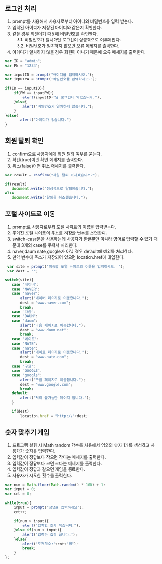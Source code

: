 ## 로그인 처리 

1. prompt를 사용해서 사용자로부터 아이디와 비밀번호를 입력 받는다.   
2. 입력된 아이디가 저장된 아이디와 같은지 확인한다.   
3. 같을 경우 회원이기 때문에 비밀번호를 확인한다.    
&nbsp;&nbsp;&nbsp;&nbsp;3.1. 비밀번호가 일치하면 로그인이 성공적으로 이루어진다.      
&nbsp;&nbsp;&nbsp;&nbsp;3.2. 비밀번호가 일치하지 않으면 오류 메세지를 출력한다.     
4. 아이디가 일치하지 않을 경우 회원이 아니기 때문에 오류 메세지를 출력한다.   
```javascript
var ID = "admin";
var PW = "1234";
   
var inputID = prompt("아이디를 입력하시오.");
var inputPW = prompt("비밀번호를 입력하시오.");
   
if(ID == inputID){
    if(PW == inputPW){
        alert(inputID+"님 로그인이 되었습니다.");
    }else{
        alert("비밀번호가 일치하지 않습니다.");
    }
}else{
       alert("아이디가 없습니다.");
}
```

## 회원 탈퇴 확인

1. confirm으로 사용자에게 회원 탈퇴 여부를 묻는다.    
2. 확인(true)이면 확인 메세지를 출력한다.    
3. 취소(false)이면 취소 메세지를 출력한다.    
```javascript
var result = confirm("회원 탈퇴 하시겠습니까?");
    
if(result)
   document.write("정상적으로 탈퇴했습니다.");
else
   document.write("탈퇴를 취소했습니다.");
```

## 포털 사이트로 이동

1. prompt로 사용자로부터 포털 사이트의 이름을 입력받는다.
2. 주어진 포털 사이트의 주소를 저장할 변수를 선언한다.
3. switch-case문을 사용하는데 사용자가 한글뿐만 아니라 영어로 입력할 수 있기 때문에 3개의 case를 묶어서 처리한다.
4. naver,daum,nate,google가 아닐 경우 default에 예외를 처리한다.
5. 만약 변수에 주소가 저장되어 있으면 location.href에 대입한다.
```javascript
 var site = prompt("이동할 포털 사이트의 이름을 입력하시오. ");
 var dest = "";
   
switch(site){
   case "네이버":
   case "NAVER":
   case "naver":
       alert("네이버 페이지로 이동합니다.");
       dest = "www.naver.com";       
       break;
   case "다음":
   case "DAUM":
   case "daum":
       alert("다음 페이지로 이동합니다.");
       dest = "www.daum.net";
       break;
   case "네이트":
   case "NATE":
   case "nate":
       alert("네이트 페이지로 이동합니다.");
       dest = "www.nate.com";
       break;
   case "구글":
   case "GOOGLE":
   case "google":
       alert("구글 페이지로 이동합니다.");
       dest = "www.google.com";
       break;
   default:
       alert("처리 불가능한 페이지 입니다.");
   }
   
   if(dest)
       location.href = "http://"+dest;   
```

## 숫자 맞추기 게임

1. 프로그램 실행 시 Math.random 함수를 사용해서 임의의 숫자 1개를 생성하고 사용자가 숫자를 입력한다.
2. 입력값이 정답보다 작으면 작다는 메세지를 출력한다.
3. 입력값이 정답보다 크면 크다는 메세지를 출력한다.
4. 입력값이 정답과 같으면 게임을 종료한다.
5. 사용자가 시도한 횟수를 출력한다.
```javascript
var num = Math.floor(Math.random() * 100) + 1;
var input = 0;
var cnt = 0;
 
while(true){
    input = prompt("정답을 입력하세요");
    cnt++;
       
    if(num > input){
        alert("입력한 값이 작습니다.");            
    }else if(num < input){
        alert("입력한 값이 큽니다.");
    }else{ 
        alert("도전횟수:"+cnt+"회");
        break;
    }
};
```
